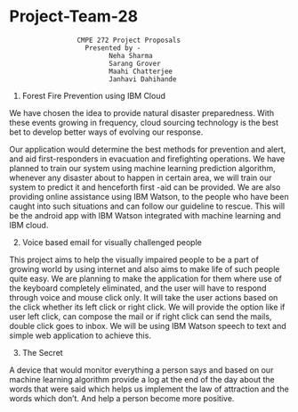 # Project-Team-28
                     CMPE 272 Project Proposals          
                       Presented by -
                             Neha Sharma
                             Sarang Grover 
                             Maahi Chatterjee
                             Janhavi Dahihande


1.  Forest Fire Prevention using IBM Cloud

We have chosen the idea to provide natural disaster preparedness.  With these events growing in frequency, cloud sourcing technology is the best bet to develop better ways of evolving our response.

Our application would determine the best methods for prevention and alert, and aid first-responders in evacuation and firefighting operations. 
We have planned to train our system using machine learning prediction algorithm, whenever any disaster about to happen in certain area, we will train our system to predict it and henceforth first -aid can be provided. We are also providing online assistance using IBM Watson, to the people who have been caught into such situations and can follow our guideline to rescue. This will be the android app with IBM Watson integrated with machine learning and IBM cloud.


2. Voice based email for visually challenged people

This project aims to help the visually impaired people to be a part of growing world by using internet and also aims to make life of such people quite easy. 
We are planning to make the application for them where use of the keyboard completely eliminated, and the user will have to respond through voice and mouse click only. It will take the user actions based on the click whether its left click or right click. We will provide the option like if user left click, can compose the mail or if right click can send the mails, double click goes to inbox.
We will be using IBM Watson speech to text and simple web application to achieve this.

3. The Secret

A device that would monitor everything a person says and based on our machine learning algorithm provide a log at the end of the day about the words that were said which helps us implement the law of attraction and the words which don’t. And help a person become more positive.



